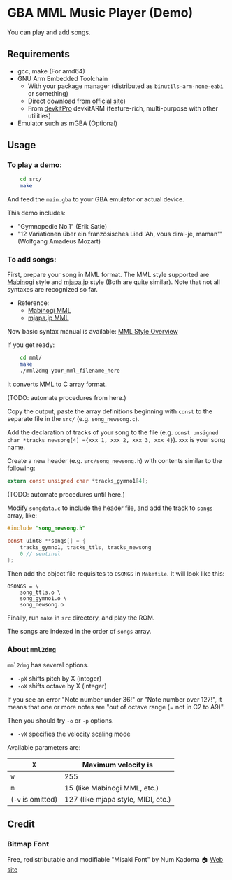 # GBA MML Music Player (Demo)

You can play and add songs.

## Requirements

- gcc, make (For amd64)
- GNU Arm Embedded Toolchain
  - With your package manager (distributed as `binutils-arm-none-eabi` or something)
  - Direct download from [official site](https://developer.arm.com/tools-and-software/open-source-software/developer-tools/gnu-toolchain/gnu-rm/downloads))
  - From [devkitPro](https://devkitpro.org/) devkitARM (feature-rich, multi-purpose with other utilities)
- Emulator such as mGBA (Optional)

## Usage

### To play a demo:

```sh
    cd src/
    make
```

And feed the `main.gba` to your GBA emulator or actual device.

This demo includes:

- "Gymnopedie No.1" (Erik Satie)
- "12 Variationen über ein französisches Lied 'Ah, vous dirai-je, maman'" (Wolfgang Amadeus Mozart)

### To add songs:

First, prepare your song in MML format.
The MML style supported are
[Mabinogi](https://mabinogi.nexon.co.jp/) style
and
[mjapa.jp](https://music-school.mjapa.jp/) style (Both are quite similar).
Note that not all syntaxes are recognized so far.

- Reference:
  - [Mabinogi MML](https://wikiwiki.jp/mabinogi/%E9%9F%B3%E6%A5%BD/MML)
  - [mjapa.jp MML](https://music-school.mjapa.jp/mml_to_midi_converter.html#mml_image)

Now basic syntax manual is available: [MML Style Overview](./mml/AboutMMLStyle.md)

If you get ready:

```sh
    cd mml/
    make
    ./mml2dmg your_mml_filename_here
```

It converts MML to C array format.

(TODO: automate procedures from here.)

Copy the output, paste the array definitions beginning with `const` to the separate file in the `src/` (e.g. `song_newsong.c`).

Add the declaration of tracks of your song to the file (e.g. `const unsigned char *tracks_newsong[4] ={xxx_1, xxx_2, xxx_3, xxx_4}`).
`xxx` is your song name.

Create a new header (e.g. `src/song_newsong.h`) with contents similar to the following:

```c
extern const unsigned char *tracks_gymno1[4];
```

(TODO: automate procedures until here.)

Modify `songdata.c` to include the header file, and add the track to `songs` array, like:

```c
#include "song_newsong.h"

const uint8 **songs[] = {
    tracks_gymno1, tracks_ttls, tracks_newsong
    0 // sentinel
};
```

Then add the object file requisites to `OSONGS` in `Makefile`. It will look like this:

    OSONGS = \
        song_ttls.o \
        song_gymno1.o \
        song_newsong.o

Finally, run `make` in `src` directory, and play the ROM.

The songs are indexed in the order of `songs` array.

### About `mml2dmg`

`mml2dmg` has several options.

- `-pX` shifts pitch by X (integer)
- `-oX` shifts octave by X (integer)

If you see an error "Note number under 36!" or "Note number over 127!",
it means that one or more notes are "out of octave range (= not in C2 to A9)".

Then you should try `-o` or `-p` options.

- `-vX` specifies the velocity scaling mode

Available parameters are:

| `X`               | Maximum velocity is                |
| ----------------- | ---------------------------------- |
| `w`               | 255                                |
| `m`               | 15 (like Mabinogi MML, etc.)       |
| (`-v` is omitted) | 127 (like mjapa style, MIDI, etc.) |

## Credit

### Bitmap Font

Free, redistributable and modifiable
"Misaki Font" by Num Kadoma :house: [Web site](https://littlelimit.net/misaki.htm)
